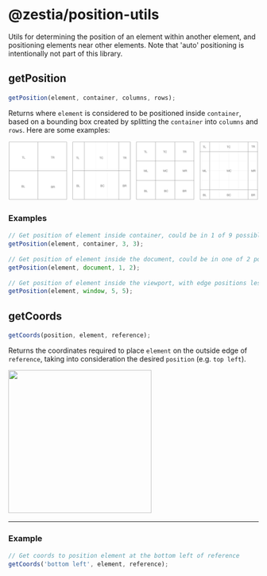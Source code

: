 # @zestia/position-utils

Utils for determining the position of an element within another element, and positioning
elements near other elements. Note that 'auto' positioning is intentionally not part of this library.

## getPosition

```javascript
getPosition(element, container, columns, rows);
```

Returns where `element` is considered to be positioned inside `container`, based on a bounding box created by splitting the `container` into `columns` and `rows`. Here are some examples:

<img src="assets/position.png" width="860">

### Examples

```javascript
// Get position of element inside container, could be in 1 of 9 possible positions
getPosition(element, container, 3, 3);
```

```javascript
// Get position of element inside the document, could be in one of 2 possible locations: top center or bottom center
getPosition(element, document, 1, 2);
```

```javascript
// Get position of element inside the viewport, with edge positions less likely to be considered
getPosition(element, window, 5, 5);
```

## getCoords

```javascript
getCoords(position, element, reference);
```

Returns the coordinates required to place `element` on the outside edge of `reference`, taking into consideration the desired `position` (e.g. `top left`).

<img src="assets/coords.png" width="288" height="288">

<hr />

### Example

```javascript
// Get coords to position element at the bottom left of reference
getCoords('bottom left', element, reference);
```
